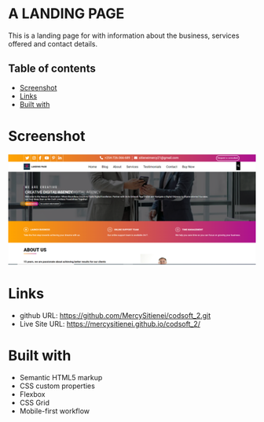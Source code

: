 # A LANDING PAGE

This is a landing page for with information about the business, services offered and contact details.

## Table of contents

- [Screenshot](#screenshot)
- [Links](#links)
- [Built with](#built-with)

# Screenshot

![](images/landing%20page%20Screenshot.png)

# Links

- github URL: https://github.com/MercySitienei/codsoft_2.git
- Live Site URL: https://mercysitienei.github.io/codsoft_2/

# Built with

- Semantic HTML5 markup
- CSS custom properties
- Flexbox
- CSS Grid
- Mobile-first workflow
